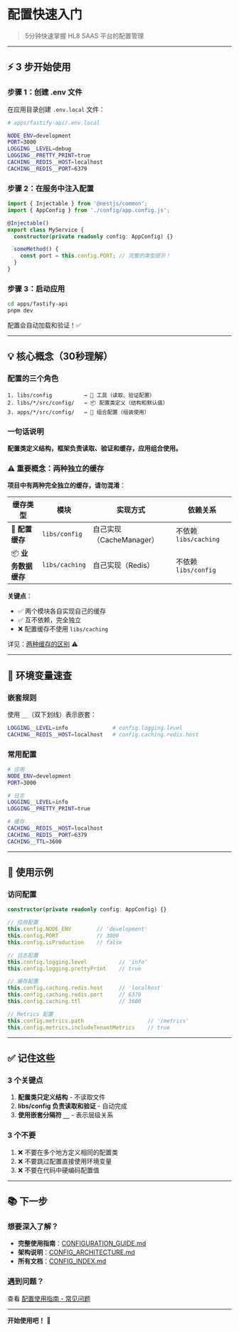# 配置快速入门

> 5分钟快速掌握 HL8 SAAS 平台的配置管理

---

## ⚡ 3 步开始使用

### 步骤 1：创建 .env 文件

在应用目录创建 `.env.local` 文件：

```bash
# apps/fastify-api/.env.local

NODE_ENV=development
PORT=3000
LOGGING__LEVEL=debug
LOGGING__PRETTY_PRINT=true
CACHING__REDIS__HOST=localhost
CACHING__REDIS__PORT=6379
```

### 步骤 2：在服务中注入配置

```typescript
import { Injectable } from '@nestjs/common';
import { AppConfig } from './config/app.config.js';

@Injectable()
export class MyService {
  constructor(private readonly config: AppConfig) {}

  someMethod() {
    const port = this.config.PORT; // 完整的类型提示！
  }
}
```

### 步骤 3：启动应用

```bash
cd apps/fastify-api
pnpm dev
```

配置会自动加载和验证！✅

---

## 💡 核心概念（30秒理解）

### 配置的三个角色

```
1. libs/config          → 🔧 工具（读取、验证配置）
2. libs/*/src/config/   → 📦 配置类定义（结构和默认值）
3. apps/*/src/config/   → 🏢 组合配置（组装使用）
```

### 一句话说明

**配置类定义结构，框架负责读取、验证和缓存，应用组合使用。**

### ⚠️ 重要概念：两种独立的缓存

**项目中有两种完全独立的缓存，请勿混淆**：

| 缓存类型            | 模块           | 实现方式                 | 依赖关系              |
| ------------------- | -------------- | ------------------------ | --------------------- |
| 🔧 **配置缓存**     | `libs/config`  | 自己实现（CacheManager） | 不依赖 `libs/caching` |
| 📦 **业务数据缓存** | `libs/caching` | 自己实现（Redis）        | 不依赖 `libs/config`  |

**关键点**：

- ✅ 两个模块各自实现自己的缓存
- ✅ 互不依赖，完全独立
- ❌ 配置缓存不使用 `libs/caching`

详见：[两种缓存的区别](./CONFIG_TWO_CACHES.md) ⚠️

---

## 📝 环境变量速查

### 嵌套规则

使用 `__`（双下划线）表示嵌套：

```bash
LOGGING__LEVEL=info              # config.logging.level
CACHING__REDIS__HOST=localhost   # config.caching.redis.host
```

### 常用配置

```bash
# 应用
NODE_ENV=development
PORT=3000

# 日志
LOGGING__LEVEL=info
LOGGING__PRETTY_PRINT=true

# 缓存
CACHING__REDIS__HOST=localhost
CACHING__REDIS__PORT=6379
CACHING__TTL=3600
```

---

## 🎯 使用示例

### 访问配置

```typescript
constructor(private readonly config: AppConfig) {}

// 应用配置
this.config.NODE_ENV        // 'development'
this.config.PORT            // 3000
this.config.isProduction    // false

// 日志配置
this.config.logging.level          // 'info'
this.config.logging.prettyPrint    // true

// 缓存配置
this.config.caching.redis.host     // 'localhost'
this.config.caching.redis.port     // 6379
this.config.caching.ttl            // 3600

// Metrics 配置
this.config.metrics.path                    // '/metrics'
this.config.metrics.includeTenantMetrics    // true
```

---

## ✅ 记住这些

### 3 个关键点

1. **配置类只定义结构** - 不读取文件
2. **libs/config 负责读取和验证** - 自动完成
3. **使用嵌套分隔符 `__`** - 表示层级关系

### 3 个不要

1. ❌ 不要在多个地方定义相同的配置类
2. ❌ 不要跳过配置直接使用环境变量
3. ❌ 不要在代码中硬编码配置值

---

## 📚 下一步

### 想要深入了解？

- **完整使用指南**：[CONFIGURATION_GUIDE.md](./CONFIGURATION_GUIDE.md)
- **架构说明**：[CONFIG_ARCHITECTURE.md](./CONFIG_ARCHITECTURE.md)
- **所有文档**：[CONFIG_INDEX.md](./CONFIG_INDEX.md)

### 遇到问题？

查看 [配置使用指南 - 常见问题](./CONFIGURATION_GUIDE.md#常见问题)

---

**开始使用吧！** 🚀
